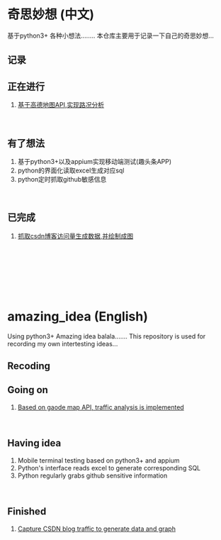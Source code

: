 # 奇思妙想 (中文)

基于python3+
各种小想法........
本仓库主要用于记录一下自己的奇思妙想...

记录
-----

## 正在进行
1. [基于高德地图API,实现路况分析](https://github.com/unlimitbladeworks/traffic-monitor)

<br>

## 有了想法
1. 基于python3+以及appium实现移动端测试(趣头条APP)
2. python的界面化读取excel生成对应sql
3. python定时抓取github敏感信息

<br>

## 已完成
1. [抓取csdn博客访问量生成数据,并绘制成图](https://github.com/unlimitbladeworks/spider_csdn)

<br>
<br>
<br>
<br>
<br>
<br>


# amazing_idea (English)

Using python3+
Amazing idea balala.......
This repository is used for recording my own intertesting ideas...

Recoding
-----

## Going on
1. [Based on gaode map API, traffic analysis is implemented](https://github.com/unlimitbladeworks/traffic-monitor)

<br>

## Having idea
1. Mobile terminal testing based on python3+ and appium
2. Python's interface reads excel to generate corresponding SQL
3. Python regularly grabs github sensitive information



<br>

## Finished
1. [Capture CSDN blog traffic to generate data and graph](https://github.com/unlimitbladeworks/spider_csdn)

<br>

<br>
<br>
<br>
<br>
<br>
<br>


